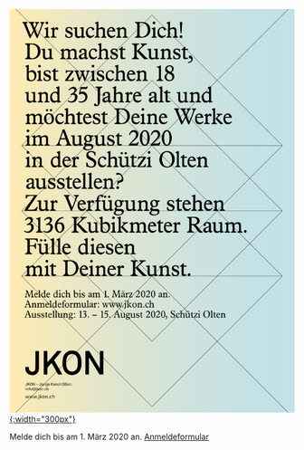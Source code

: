 [![Call for Artists](images/calls/JKON_CallForProjects_2020_de.jpg){:width="300px"}](/call-for-artists.html)

Melde dich bis am 1. März 2020 an. [Anmeldeformular](/call-for-artists.html)
